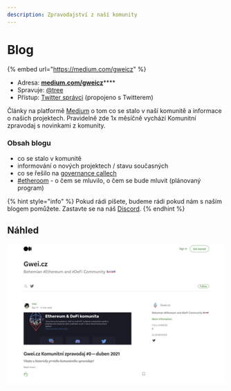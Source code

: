 ```yaml
---
description: Zpravodajství z naší komunity
---
```


# Blog

{% embed url="https://medium.com/gweicz" %}

* Adresa: [**medium.com/gweicz**](https://medium.com/gweicz)****
* Spravuje: [@tree](https://forum.gwei.cz/u/tree)
* Přístup: [Twitter správci](twitter.md) (propojeno s Twitterem)

Články na platformě [Medium](https://medium.com/) o tom co se stalo v naší komunitě a informace o našich projektech. Pravidelně zde 1x měsíčně vychází Komunitní zpravodaj s novinkami z komunity.

### Obsah blogu

* co se stalo v komunitě
* informování o nových projektech / stavu současných
* co se řešilo na [governance callech](../council/governance-call/)
* [#etheroom](../udalosti/etheroom/) - o čem se mluvilo, o čem se bude mluvit (plánovaný program)

{% hint style="info" %}
Pokud rádi píšete, budeme rádi pokud nám s naším blogem pomůžete. Zastavte se na náš [Discord](discord.md).
{% endhint %}

## Náhled

![Náš blog na platformě Medium](../.gitbook/assets/medium-screen.png)
